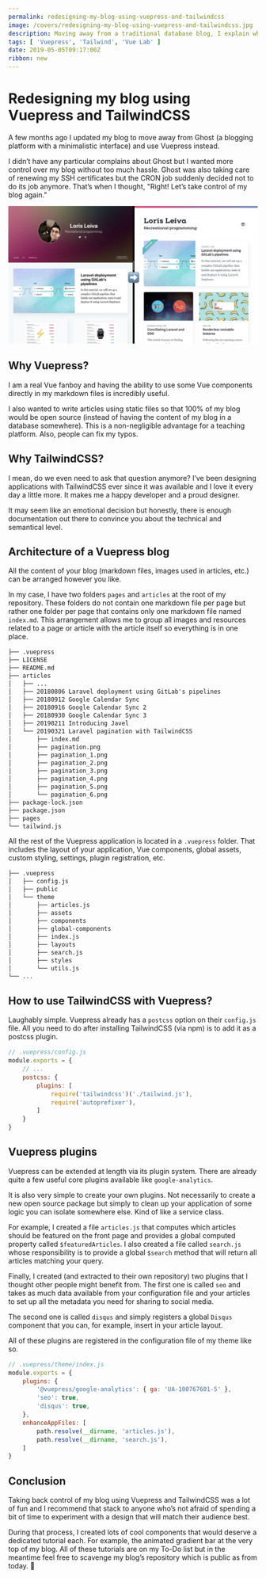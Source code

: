 ```yaml
---
permalink: redesigning-my-blog-using-vuepress-and-tailwindcss
image: /covers/redesigning-my-blog-using-vuepress-and-tailwindcss.jpg
description: Moving away from a traditional database blog, I explain why and how I moved to this new stack.
tags: [ 'Vuepress', 'Tailwind', 'Vue Lab' ]
date: 2019-05-05T09:17:00Z
ribbon: new
---
```

# Redesigning my blog using Vuepress and TailwindCSS

A few months ago I updated my blog to move away from Ghost (a blogging platform with a minimalistic interface) and use Vuepress instead.

I didn’t have any particular complains about Ghost but I wanted more control over my blog without too much hassle. Ghost was also taking care of renewing my SSH certificates but the CRON job suddenly decided not to do its job anymore. That’s when I thought, "Right! Let’s take control of my blog again."

![cover](/covers/redesigning-my-blog-using-vuepress-and-tailwindcss.jpg)

## Why Vuepress?
I am a real Vue fanboy and having the ability to use some Vue components directly in my markdown files is incredibly useful.

I also wanted to write articles using static files so that 100% of my blog would be open source (instead of having the content of my blog in a database somewhere). This is a non-negligible advantage for a teaching platform. Also, people can fix my typos.

## Why TailwindCSS?
I mean, do we even need to ask that question anymore? I’ve been designing applications with TailwindCSS ever since it was available and I love it every day a little more. It makes me a happy developer and a proud designer.

It may seem like an emotional decision but honestly, there is enough documentation out there to convince you about the technical and semantical level.

## Architecture of a Vuepress blog
All the content of your blog (markdown files, images used in articles, etc.) can be arranged however you like.

In my case, I have two folders `pages` and `articles` at the root of my repository. These folders do not contain one markdown file per page but rather one folder per page that contains only one markdown file named `index.md`. This arrangement allows me to group all images and resources related to a page or article with the article itself so everything is in one place.

```
├── .vuepress
├── LICENSE
├── README.md
├── articles
│   ├── ...
│   ├── 20180806 Laravel deployment using GitLab's pipelines
│   ├── 20180912 Google Calendar Sync
│   ├── 20180916 Google Calendar Sync 2
│   ├── 20180930 Google Calendar Sync 3
│   ├── 20190211 Introducing Javel
│   └── 20190321 Laravel pagination with TailwindCSS
│       ├── index.md
│       ├── pagination.png
│       ├── pagination_1.png
│       ├── pagination_2.png
│       ├── pagination_3.png
│       ├── pagination_4.png
│       ├── pagination_5.png
│       └── pagination_6.png
├── package-lock.json
├── package.json
├── pages
└── tailwind.js
```

All the rest of the Vuepress application is located in a `.vuepress` folder. That includes the layout of your application, Vue components, global assets, custom styling, settings, plugin registration, etc.

```
├── .vuepress
│   ├── config.js
│   ├── public
│   └── theme
│       ├── articles.js
│       ├── assets
│       ├── components
│       ├── global-components
│       ├── index.js
│       ├── layouts
│       ├── search.js
│       ├── styles
│       └── utils.js
└── ...
```

## How to use TailwindCSS with Vuepress?

Laughably simple. Vuepress already has a `postcss` option on their `config.js` file. All you need to do after installing TailwindCSS (via npm) is to add it as a postcss plugin.

```js
// .vuepress/config.js
module.exports = {
    // ...
    postcss: {
        plugins: [
            require('tailwindcss')('./tailwind.js'),
            require('autoprefixer'),
        ]
    }
}
```

## Vuepress plugins 

Vuepress can be extended at length via its plugin system. There are already quite a few useful core plugins available like `google-analytics`.

It is also very simple to create your own plugins. Not necessarily to create a new open source package but simply to clean up your application of some logic you can isolate somewhere else. Kind of like a service class.

For example, I created a file `articles.js` that computes which articles should be featured on the front page and provides a global computed property called `$featuredArticles`. I also created a file called `search.js` whose responsibility is to provide a global `$search` method that will return all articles matching your query.

Finally, I created (and extracted to their own repository) two plugins that I thought other people might benefit from. The first one is called `seo` and takes as much data available from your configuration file and your articles to set up all the metadata you need for sharing to social media.

<GithubButton url="https://github.com/lorisleiva/vuepress-plugin-seo" title="SEO Plugin on GitHub"></GithubButton>

The second one is called `disqus` and simply registers a global `Disqus` component that you can, for example, insert in your article layout.

<GithubButton url="https://github.com/lorisleiva/vuepress-plugin-disqus" title="Disqus Plugin on GitHub"></GithubButton>

All of these plugins are registered in the configuration file of my theme like so.

```js
// .vuepress/theme/index.js
module.exports = {
    plugins: {
        '@vuepress/google-analytics': { ga: 'UA-100767601-5' },
        'seo': true,
        'disqus': true,
    },
    enhanceAppFiles: [
        path.resolve(__dirname, 'articles.js'),
        path.resolve(__dirname, 'search.js'),
    ]
}
```

## Conclusion

Taking back control of my blog using Vuepress and TailwindCSS was a lot of fun and I recommend that stack to anyone who’s not afraid of spending a bit of time to experiment with a design that will match their audience best.

During that process, I created lots of cool components that would deserve a dedicated tutorial each. For example, the animated gradient bar at the very top of my blog. All of these tutorials are on my To-Do list but in the meantime feel free to scavenge my blog’s repository which is public as from today. 🎉

<GithubButton url="https://github.com/lorisleiva/blog" title="See this blog on GitHub"></GithubButton>